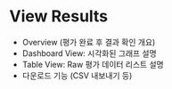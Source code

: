 # View Results

* Overview (평가 완료 후 결과 확인 개요)
* Dashboard View: 시각화된 그래프 설명
* Table View: Raw 평가 데이터 리스트 설명
* 다운로드 기능 (CSV 내보내기 등)
